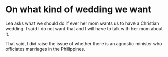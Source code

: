 # On what kind of wedding we want

Lea asks what we should do if ever her mom wants us to have a Christian wedding. I said I do not want that and I will have to talk with her mom about it.

That said, I did raise the issue of whether there is an agnostic minister who officiates marriages in the Philippines.

